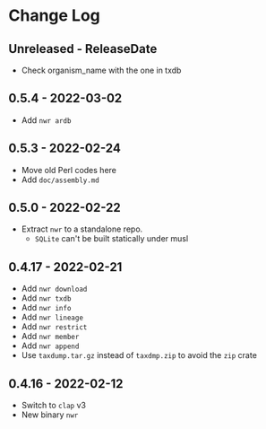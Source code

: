 # Change Log

## Unreleased - ReleaseDate

* Check organism_name with the one in txdb

## 0.5.4 - 2022-03-02

* Add `nwr ardb`

## 0.5.3 - 2022-02-24

* Move old Perl codes here
* Add `doc/assembly.md`

## 0.5.0 - 2022-02-22

* Extract `nwr` to a standalone repo.
  * `SQLite` can't be built statically under musl

## 0.4.17 - 2022-02-21

* Add `nwr download`
* Add `nwr txdb`
* Add `nwr info`
* Add `nwr lineage`
* Add `nwr restrict`
* Add `nwr member`
* Add `nwr append`
* Use `taxdump.tar.gz` instead of `taxdmp.zip` to avoid the `zip` crate

## 0.4.16 - 2022-02-12

* Switch to `clap` v3
* New binary `nwr`
